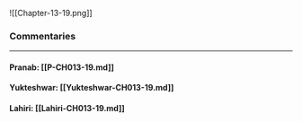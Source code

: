 ![[Chapter-13-19.png]]

### Commentaries

---

#### Pranab: [[P-CH013-19.md]]

#### Yukteshwar: [[Yukteshwar-CH013-19.md]]

#### Lahiri: [[Lahiri-CH013-19.md]]
